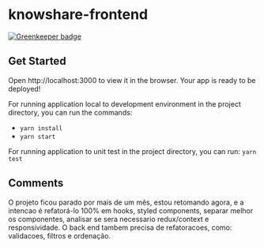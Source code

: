 # knowshare-frontend

[![Greenkeeper badge](https://badges.greenkeeper.io/muvesoft/knowshare-frontend.svg)](https://greenkeeper.io/)

## Get Started

Open http://localhost:3000 to view it in the browser. Your app is ready to be deployed!

For running application local to development environment in the project directory, you can run the commands:

- `yarn install`
- `yarn start`

For running application to unit test in the project directory, you can run:
`yarn test`

## Comments

O projeto ficou parado por mais de um mês, estou retomando agora, e a intencao é refatorá-lo 100% em hooks, styled components, separar melhor os componentes, analisar se sera necessario redux/context e responsividade. O back end tambem precisa de refatoracoes, como: validacoes, filtros e ordenação.

